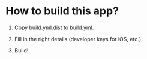 How to build this app?
======================

1.  Copy build.yml.dist to build.yml.

2.  Fill in the right details (developer keys for iOS, etc.)

3.  Build!
